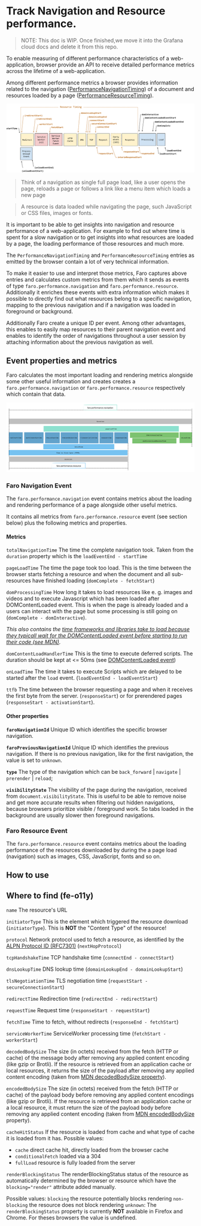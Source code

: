 # Track Navigation and Resource performance.

> NOTE:
> This doc is WIP.
> Once finished,we move it into the Grafana cloud docs and delete it from this repo.

To enable measuring of different performance characteristics of a web-application, browser provide an
API to receive detailed performance metrics across the lifetime of a web-application.

Among different performance metrics a browser provides information related to the navigation ([PerformanceNavigationTiming](https://developer.mozilla.org/en-US/docs/Web/API/PerformanceNavigationTiming))
of a document and resources loaded by a page ([PerformanceResourceTiming](https://developer.mozilla.org/en-US/docs/Web/API/PerformanceResourceTiming)).

!["Timestamp diagram listing navigation and resource timestamps in the order in which they are recorded for fetching and rendering of a document"](./README_timestamp-diagram.svg)

> Think of a navigation as single full page load, like a user opens the page, reloads a page or follows a link like a menu item which loads a new page

> A resource is data loaded while navigating the page, such JavaScript or CSS files, images or fonts.

It is important to be able to get insights into navigation and resource performance of a web-application.
For example to find out where time is spent for a slow navigation or to get insights into what resources
are loaded by a page, the loading performance of those resources and much more.

The `PerformanceNavigationTiming` and `PerformanceResourceTiming` entries as emitted by the browser
contain a lot of very technical information.

To make it easier to use and interpret those metrics, Faro captures above entries and calculates custom
metrics from them which it sends as events of type `faro.performance.navigation` and `faro.performance.resource`.
Additionally it enriches these events with extra information which makes it possible to directly find out
what resources belong to a specific navigation, mapping to the previous navigation and if a navigation
was loaded in foreground or background.

Additionally Faro create a unique ID per event. Among other advantages, this enables to easily map
resources to their parent navigation event and enables to identify the order of navigations throughout
a user session by attaching information about the previous navigation as well.

## Event properties and metrics

Faro calculates the most important loading and rendering metrics alongside some other useful information
and creates creates a `faro.performance.navigation` or `faro.performance.resource` respectively which contain that data.

!["Timestamp diagram listing faro specific navigation and resource timestamps in the order in which they are recorded for fetching and rendering of a document"](./faro-timestamp-diagram.png)

### Faro Navigation Event

The `faro.performance.navigation` event contains metrics about the loading and rendering performance of
a page alongside other useful metrics.

It contains all metrics from `faro.performance.resource` event (see section below) plus the following
metrics and properties.

#### Metrics

`totalNavigationTime`
The time the complete navigation took.
Taken from the `duration` property which is the `loadEventEnd - startTime`

`pageLoadTime`
The time the page took too load.
This is the time between the browser starts fetching a resource and when the document and all sub-resources have finished loading (`domComplete - fetchStart`)

`domProcessingTime`
How long it takes to load resources like e. g. images and videos and to execute Javascript which has been loaded after DOMContentLoaded event. This is when the page is already loaded and a users can interact with the page but some processing is still going on (`domComplete - domInteractive`).

_This also contains the [time frameworks and libraries take to load because they typicall wait for the DOMContentLoaded event before starting to run their code (see MDN)](https://developer.mozilla.org/en-US/docs/Web/API/PerformanceNavigationTiming/domContentLoadedEventEnd)._

`domContentLoadHandlerTime`
This is the time to execute deferred scripts.
The duration should be kept at <= 50ms (see [DOMContentLoaded event](https://developer.mozilla.org/en-US/docs/Web/Performance/Navigation_and_resource_timings#domcontentloaded_event))

`onLoadTime`
The time it takes to execute Scripts which are delayed to be started after the `load` event.
(`loadEventEnd - loadEventStart`)

`ttfb`
The time between the browser requesting a page and when it receives the first byte from the server.
(`responseStart`) or for prerendered pages (`responseStart - activationStart`).

#### Other properties

**`faroNavigationId`**
Unique ID which identifies the specific browser navigation.

**`faroPreviousNavigationId`**
Unique ID which identifies the previous navigation.
If there is no previous navigation, like for the first navigation, the value is set to `unknown`.

**`type`**
The type of the navigation which can be `back_forward` | `navigate` | `prerender` | `reload`;

**`visibilityState`**
The visibility of the page during the navigation, received from `document.visibilityState`.
This is useful to be able to remove noise and get more accurate results when filtering out hidden navigations, because browsers prioritize visible / foreground work. So tabs loaded in the background
are usually slower then foreground navigations.

### Faro Resource Event

The `faro.performance.resource` event contains metrics about the loading performance of the resources
downloaded by during the a page load (navigation) such as images, CSS, JavaScript, fonts and so on.

## How to use

## Where to find (fe-o11y)

<!-- #### Resource Metrics -->

`name`
The resource's URL

`initiatorType`
This is the element which triggered the resource download (`initiatorType`).
This is **NOT** the "Content Type" of the resource!

`protocol`
Network protocol used to fetch a resource, as identified by the [ALPN Protocol ID (RFC7301)](https://www.iana.org/assignments/tls-extensiontype-values/tls-extensiontype-values.xhtml#alpn-protocol-ids) (`nextHopProtocol`)

`tcpHandshakeTime`
TCP handshake time (`connectEnd - connectStart`)

`dnsLookupTime`
DNS lookup time (`domainLookupEnd - domainLookupStart`)

`tlsNegotiationTime`
TLS negotiation time (`requestStart - secureConnectionStart`)

`redirectTime`
Redirection time (`redirectEnd - redirectStart`)

`requestTime`
Request time (`responseStart - requestStart`)

`fetchTime`
Time to fetch, without redirects (`responseEnd - fetchStart`)

`serviceWorkerTime`
ServiceWorker processing time (`fetchStart - workerStart`)

`decodedBodySize`
The size (in octets) received from the fetch (HTTP or cache) of the message body after removing any applied content encoding (like gzip or Brotli). If the resource is retrieved from an application cache or local resources, it returns the size of the payload after removing any applied content encoding (taken from [MDN decodedBodySize property](https://developer.mozilla.org/en-US/docs/Web/API/PerformanceResourceTiming/decodedBodySize)).

`encodedBodySize`
The size (in octets) received from the fetch (HTTP or cache) of the payload body before removing any applied content encodings (like gzip or Brotli). If the resource is retrieved from an application cache or a local resource, it must return the size of the payload body before removing any applied content encoding (taken from [MDN encodedBodySize](https://developer.mozilla.org/en-US/docs/Web/API/PerformanceResourceTiming/encodedBodySize) property).

`cacheHitStatus`
If the resource is loaded from cache and what type of cache it is loaded from it has.
Possible values:

- `cache` direct cache hit, directly loaded from the browser cache
- `conditionalFetch` loaded via a 304
- `fullLoad` resource is fully loaded from the server

`renderBlockingStatus`
The renderBlockingStatus status of the resource as automatically determined by the browser or resource which have the `blocking="render"` attribute added manually.

Possible values:
`blocking` the resource potentially blocks rendering
`non-blocking` the resource does not block rendering
`unknown`: The `renderBlockingStatus` property is currently **NOT** available in Firefox and Chrome. For theses browsers the value is undefined.
